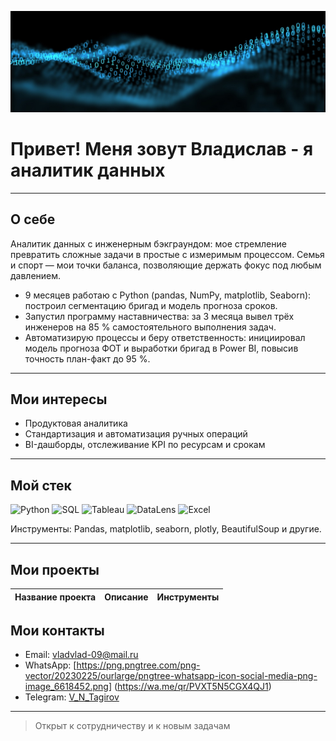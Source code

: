 ![1](!.jpg)

# Привет! Меня зовут Владислав - я аналитик данных

---

## О себе

Аналитик данных с инженерным бэкграундом: мое стремление превратить сложные задачи в простые с измеримым процессом. Семья и спорт — мои точки баланса, позволяющие держать фокус под любым давлением.  

- 9 месяцев работаю с Python (pandas, NumPy, matplotlib, Seaborn): построил сегментацию бригад и модель прогноза сроков.  
- Запустил программу наставничества: за 3 месяца вывел трёх инженеров на 85 % самостоятельного выполнения задач.  
- Автоматизирую процессы и беру ответственность: инициировал модель прогноза ФОТ и выработки бригад в Power BI, повысив точность план-факт до 95 %.

---

## Мои интересы

- Продуктовая аналитика
- Стандартизация и автоматизация ручных операций
- BI-дашборды, отслеживание KPI по ресурсам и срокам

---

## Мой стек

![Python](https://img.shields.io/badge/-Python-3776AB?logo=python&logoColor=white)
![SQL](https://img.shields.io/badge/-SQL-4479A1?logo=postgresql&logoColor=white)
![Tableau](https://img.shields.io/badge/-Tableau-E97627?logo=tableau&logoColor=white)
![DataLens](https://img.shields.io/badge/-DataLens-00A3E0?logo=yandex&logoColor=white)
![Excel](https://img.shields.io/badge/-Excel-217346?logo=microsoft-excel&logoColor=white)

Инструменты: Pandas, matplotlib, seaborn, plotly, BeautifulSoup и другие.

---

## Мои проекты

| Название проекта | Описание | Инструменты | 
|:----------------------|:----------------------|:----------------------|

## Мои контакты

- Email: [vladvlad-09@mail.ru](mailto:vladvlad-09@mail.ru)
- WhatsApp: [https://png.pngtree.com/png-vector/20230225/ourlarge/pngtree-whatsapp-icon-social-media-png-image_6618452.png] (https://wa.me/qr/PVXT5N5CGX4QJ1)
- Telegram: [V_N_Tagirov](https://t.me/V_N_Tagirov)

---

> Открыт к сотрудничеству и к новым задачам
